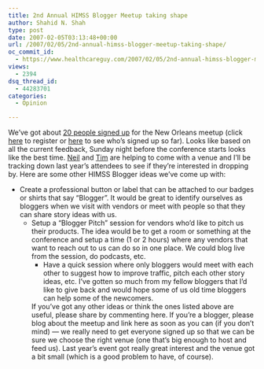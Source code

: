 ```yaml
---
title: 2nd Annual HIMSS Blogger Meetup taking shape
author: Shahid N. Shah
type: post
date: 2007-02-05T03:13:48+00:00
url: /2007/02/05/2nd-annual-himss-blogger-meetup-taking-shape/
oc_commit_id:
  - https://www.healthcareguy.com/2007/02/05/2nd-annual-himss-blogger-meetup-taking-shape/1478769111
views:
  - 2394
dsq_thread_id:
  - 44283701
categories:
  - Opinion

---
```

We&#8217;ve got about [20 people signed up][1] for the New Orleans meetup (click [here][2] to register or [here][1] to see who&#8217;s signed up so far). Looks like based on all the current feedback, Sunday night before the conference starts looks like the best time. [Neil][3] and [Tim][4] are helping to come with a venue and I&#8217;ll be tracking down last year&#8217;s attendees to see if they&#8217;re interested in dropping by. Here are some other HIMSS Blogger ideas we&#8217;ve come up with:

  * Create a professional button or label that can be attached to our badges or shirts that say &#8220;Blogger&#8221;. It would be great to identify ourselves as bloggers when we visit with vendors or meet with people so that they can share story ideas with us. 
      * Setup a &#8220;Blogger Pitch&#8221; session for vendors who&#8217;d like to pitch us their products. The idea would be to get a room or something at the conference and setup a time (1 or 2 hours) where any vendors that want to reach out to us can do so in one place. We could blog live from the session, do podcasts, etc. 
          * Have a quick session where only bloggers would meet with each other to suggest how to improve traffic, pitch each other story ideas, etc. I&#8217;ve gotten so much from my fellow bloggers that I&#8217;d like to give back and would hope some of us old time bloggers can help some of the newcomers.</ul> 
        If you&#8217;ve got any other ideas or think the ones listed above are useful, please share by commenting here. If you&#8217;re a blogger, please blog about the meetup and link here as soon as you can&nbsp;(if you don&#8217;t mind) &#8212; we really need to get everyone signed up so that we can be sure we choose the right venue (one that&#8217;s big enough to host and feed us). Last year&#8217;s event got really great interest and the venue got a bit small (which is a good problem to have, of course).

 [1]: https://www.healthcareguy.com/tinc?key=jJQ1UGzN&formname=HIMSS_2007_Blogger_Meetup
 [2]: https://www.healthcareguy.com/tinc?key=7sSyPffh&formname=HIMSS_2007_Blogger_Meetup
 [3]: http://www.hitsphere.com/mc/mc.php?link=http://feeds.feedburner.com/~r/NeilVerselsHealthcareItBlog/~3/83959996/second-annual-himss-bloggerreader-meet.html&feed=5&item=Neil+Versel%27s+Healthcare+IT+Blog+-+Second-annual+HIMSS+Blogger%2FReader+Meet-up&referrer=
 [4]: http://www.hitsphere.com/mc/mc.php?link=http://medicalconnectivity.com/&feed=6&item=Medical%20Connectivity%20Consulting&referrer=